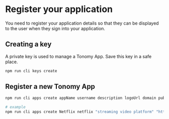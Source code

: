 # Register your application

You need to register your application details so that they can be displayed to the user when they sign into your application.

## Creating a key

A private key is used to manage a Tonomy App. Save this key in a safe place.

```bash
npm run cli keys create
```

## Register a new Tonomy App

```bash
npm run cli apps create appName username description logoUrl domain publicKey blockchainUrl

# example
npm run cli apps create Netflix netflix "streaming video platform" "https://netflix.com/logo.png" "https://netflix.com" PUB_K1_55csjge6LNnLxECFTtTpCU6Z7chi3h47G8vyzPBjAKdvZmnZ8Z "http://localhost:8888"
```
